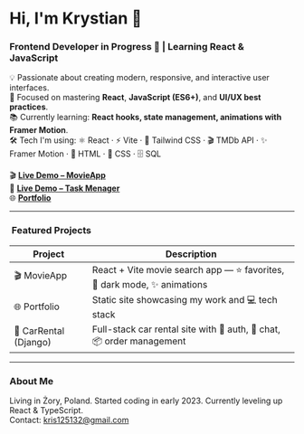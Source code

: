 # Hi, I'm Krystian 👋  
### Frontend Developer in Progress 🚀 | Learning React & JavaScript  

💡 Passionate about creating modern, responsive, and interactive user interfaces.  
🎯 Focused on mastering **React**, **JavaScript (ES6+)**, and **UI/UX best practices**.  
📚 Currently learning: **React hooks, state management, animations with Framer Motion**.  
🛠 Tech I'm using:
⚛️ React · ⚡ Vite · 🎨 Tailwind CSS · 🎬 TMDb API · ✨ Framer Motion · 📄 HTML · 🎨 CSS · 🗄️ SQL

🎬 [**Live Demo – MovieApp**](https://movie-app-gamma-sand.vercel.app)      
📄 [**Live Demo – Task Menager**](https://task-menager-eosin.vercel.app/)         
🌐 [**Portfolio**](https://portfolio-b7dc.vercel.app/)          

---

### ​ Featured Projects  
| Project | Description |
|---------|-------------|
| 🎬 MovieApp | React + Vite movie search app — ⭐ favorites, 🌙 dark mode, ✨ animations |
| 🌐 Portfolio | Static site showcasing my work and 💻 tech stack |
| 🚗 CarRental (Django)| Full-stack car rental site with 🔑 auth, 💬 chat, 📦 order management |

---

###  About Me  
Living in Żory, Poland. Started coding in early 2023. Currently leveling up React & TypeScript.  
Contact: [kris125132@gmail.com](mailto:kris125132@gmail.com)
